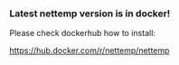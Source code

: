 ### Latest nettemp version is in docker!
Please check dockerhub how to install:

https://hub.docker.com/r/nettemp/nettemp
